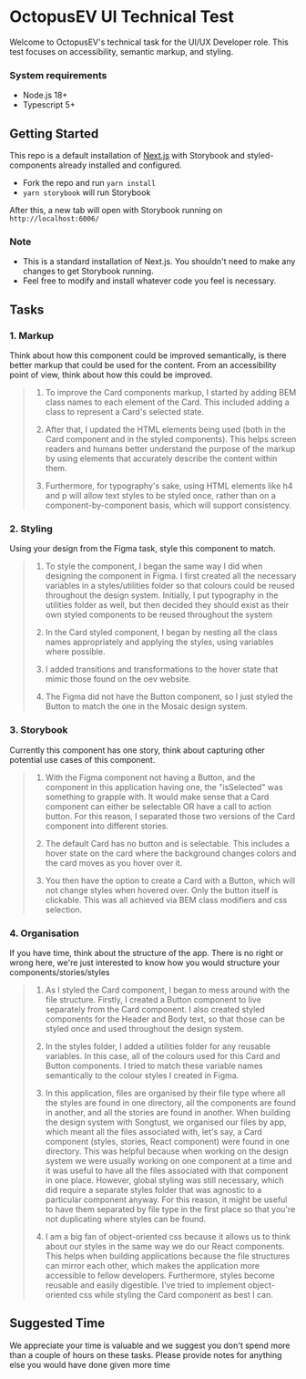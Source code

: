 # OctopusEV UI Technical Test

Welcome to OctopusEV's technical task for the UI/UX Developer role. This test focuses on accessibility, semantic markup, and styling.

### System requirements
- Node.js 18+
- Typescript 5+

## Getting Started

This repo is a default installation of [Next.js](https://nextjs.org/) with Storybook and styled-components already installed and configured.

- Fork the repo and run `yarn install`
- `yarn storybook` will run Storybook

After this, a new tab will open with Storybook running on `http://localhost:6006/`

### Note
- This is a standard installation of Next.js. You shouldn't need to make any changes to get Storybook running.
- Feel free to modify and install whatever code you feel is necessary.

## Tasks

### 1. Markup
Think about how this component could be improved semantically, is there better markup that could be used for the content. From an accessibility point of view, think about how this could be improved.

>1. To improve the Card components markup, I started by adding BEM class names to each element of the Card. This included adding a class to represent a Card's selected state. 
>
>2. After that, I updated the HTML elements being used (both in the Card component and in the styled components). This helps screen readers and humans better understand the purpose of the markup by using elements that accurately describe the content within them.
>
>3. Furthermore, for typography's sake, using HTML elements like h4 and p will allow text styles to be styled once, rather than on a component-by-component basis, which will support consistency.

### 2. Styling
Using your design from the Figma task, style this component to match. 

>1. To style the component, I began the same way I did when designing the component in Figma. I first created all the necessary variables in a styles/utilities folder so that colours could be reused throughout the design system. Initially, I put typography in the utilities folder as well, but then decided they should exist as their own styled components to be reused throughout the system
>
>2. In the Card styled component, I began by nesting all the class names appropriately and applying the styles, using variables where possible. 
>
>3. I added transitions and transformations to the hover state that mimic those found on the oev website.
>
>4. The Figma did not have the Button component, so I just styled the Button to match the one in the Mosaic design system.

### 3. Storybook
Currently this component has one story, think about capturing other potential use cases of this component.

>1. With the Figma component not having a Button, and the component in this application having one, the "isSelected" was something to grapple with. It would make sense that a Card component can either be selectable OR have a call to action button. For this reason, I separated those two versions of the Card component into different stories. 
>
>2. The default Card has no button and is selectable. This includes a hover state on the card where the background changes colors and the card moves as you hover over it.
>
>3. You then have the option to create a Card with a Button, which will not change styles when hovered over. Only the button itself is clickable. This was all achieved via BEM class modifiers and css selection. 

### 4. Organisation
If you have time, think about the structure of the app. There is no right or wrong here, we're just interested to know how you would structure your components/stories/styles

>1. As I styled the Card component, I began to mess around with the file structure. Firstly, I created a Button component to live separately from the Card component. I also created styled components for the Header and Body text, so that those can be styled once and used throughout the design system. 
>
>2. In the styles folder, I added a utilities folder for any reusable variables. In this case, all of the colours used for this Card and Button components. I tried to match these variable names semantically to the colour styles I created in Figma.
>
>3. In this application, files are organised by their file type where all the styles are found in one directory, all the components are found in another, and all the stories are found in another. When building the design system with Songtust, we organised our files by app, which meant all the files associated with, let's say, a Card component (styles, stories, React component) were found in one directory. This was helpful because when working on the design system we were usually working on one component at a time and it was useful to have all the files associated with that component in one place. However, global styling was still necessary, which did require a separate styles folder that was agnostic to a particular component anyway. For this reason, it might be useful to have them separated by file type in the first place so that you're not duplicating where styles can be found.  
>
>4. I am a big fan of object-oriented css because it allows us to think about our styles in the same way we do our React components. This helps when building applications because the file structures can mirror each other, which makes the application more accessible to fellow developers. Furthermore, styles become reusable and easily digestible. I've tried to implement object-oriented css while styling the Card component as best I can. 

## Suggested Time
We appreciate your time is valuable and we suggest you don't spend more than a couple of hours on these tasks. Please provide notes for anything else you would have done given more time
